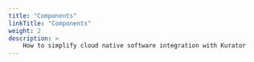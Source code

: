 ```yaml
---
title: "Components"
linkTitle: "Components"
weight: 2
description: >
    How to simplify cloud native software integration with Kurator
---
```


